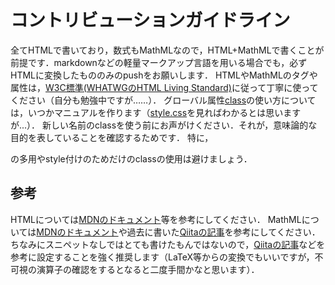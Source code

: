 # コントリビューションガイドライン
全てHTMLで書いており，数式もMathMLなので，HTML+MathMLで書くことが前提です．markdownなどの軽量マークアップ言語を用いる場合でも，必ずHTMLに変換したもののみのpushをお願いします．
HTMLやMathMLのタグや属性は，[W3C標準(WHATWGのHTML Living Standard)](https://html.spec.whatwg.org/multipage/)に従って丁寧に使ってください（自分も勉強中ですが……）．
グローバル属性[class](https://developer.mozilla.org/ja/docs/Web/HTML/Reference/Global_attributes/class)の使い方については，いつかマニュアルを作ります（[style.css](style.css)を見ればわかるとは思いますが...）．
新しい名前のclassを使う前にお声がけください．それが，意味論的な目的を表していることを確認するためです．
特に，<div>の多用やstyle付けのためだけのclassの使用は避けましょう．

## 参考
HTMLについては[MDNのドキュメント](https://developer.mozilla.org/ja/docs/Learn_web_development/Core/Structuring_content)等を参考にしてください．
MathMLについては[MDNのドキュメント](https://developer.mozilla.org/ja/docs/Web/MathML)や過去に書いた[Qiitaの記事](https://qiita.com/Clomy17/items/083aa771a4f7c6eb12d7)を参考にしてください．
ちなみにスニペットなしではとても書けたもんではないので，[Qiitaの記事](https://qiita.com/Clomy17/items/4d389a61a471ca74ec77)などを参考に設定することを強く推奨します（LaTeX等からの変換でもいいですが，不可視の演算子の確認をするとなると二度手間かなと思います）．
